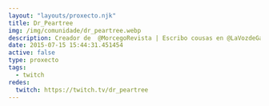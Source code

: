 ```yaml
---
layout: "layouts/proxecto.njk"
title: Dr_Peartree
img: /img/comunidade/dr_peartree.webp
description: Creador de  @MorcegoRevista | Escribo cousas en @LaVozdeGalicia mesturando palabras sobre música, videoxogos e cine | Quero darlle literatura aos teus fillos, que é polo que estamos ao vivo aquí en Twich.
date: 2015-07-15 15:44:31.451454
active: false
type: proxecto
tags:
  - twitch
redes:
  twitch: https://twitch.tv/dr_peartree
---
```

